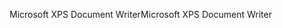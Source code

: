 <span data-ttu-id="daf43-101">Microsoft XPS Document Writer</span><span class="sxs-lookup"><span data-stu-id="daf43-101">Microsoft XPS Document Writer</span></span>